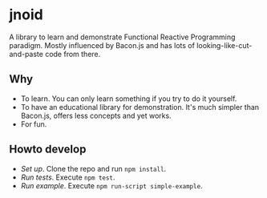 jnoid
=====

A library to learn and demonstrate Functional Reactive Programming paradigm. Mostly influenced by Bacon.js and has lots of looking-like-cut-and-paste code from there.

Why
---

* To learn. You can only learn something if you try to do it yourself.
* To have an educational library for demonstration. It's much simpler than Bacon.js, offers less concepts and yet works.
* For fun.

Howto develop
---
* *Set up*. Clone the repo and run `npm install`.
* *Run tests*. Execute `npm test`.
* *Run example*. Execute `npm run-script simple-example`.
